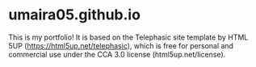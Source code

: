 # umaira05.github.io

This is my portfolio! It is based on the Telephasic site template by HTML 5UP (https://html5up.net/telephasic), which is free for personal and commercial use under the CCA 3.0 license (html5up.net/license). 